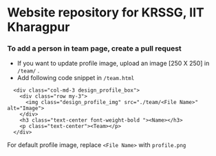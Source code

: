 # Website repository for KRSSG, IIT Kharagpur

### To add a person in team page, create a pull request
- If you want to update profile image, upload an image [250 X 250] in ```/team/``` .
- Add following code snippet in ```/team.html```
```
  <div class="col-md-3 design_profile_box">
    <div class="row my-3">
      <img class="design_profile_img" src="./team/<File Name>" alt="Image">
    </div>
    <h3 class="text-center font-weight-bold "><Name></h3>
    <p class="text-center"><Team></p>
  </div>
```
For default profile image, replace ```<File Name>``` with ```profile.png```
